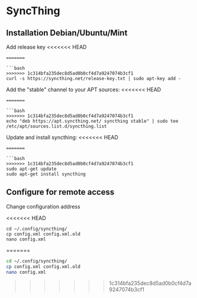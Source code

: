# SyncThing

## Installation Debian/Ubuntu/Mint

Add release key
<<<<<<< HEAD
```
=======

```bash
>>>>>>> 1c314bfa235dec8d5ad0b0cf4d7a9247074b3cf1
curl -s https://syncthing.net/release-key.txt | sudo apt-key add -
```

Add the "stable" channel to your APT sources:
<<<<<<< HEAD
```
=======

```bash
>>>>>>> 1c314bfa235dec8d5ad0b0cf4d7a9247074b3cf1
echo "deb https://apt.syncthing.net/ syncthing stable" | sudo tee /etc/apt/sources.list.d/syncthing.list
```

Update and install syncthing:
<<<<<<< HEAD
```
=======

```bash
>>>>>>> 1c314bfa235dec8d5ad0b0cf4d7a9247074b3cf1
sudo apt-get update
sudo apt-get install syncthing
```

## Configure for remote access

Change configuration address

<<<<<<< HEAD
```
cd ~/.config/syncthing/
cp config.xml config.xml.old
nano config.xml
``` 
=======
```bash
cd ~/.config/syncthing/
cp config.xml config.xml.old
nano config.xml
```
>>>>>>> 1c314bfa235dec8d5ad0b0cf4d7a9247074b3cf1
